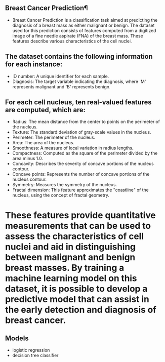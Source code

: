 ## Breast Cancer Prediction¶
 * Breast Cancer Prediction is a classification task aimed at predicting the diagnosis of a breast mass as either malignant or benign. The dataset used for this prediction 
   consists of features computed from a digitized image of a fine needle aspirate (FNA) of the breast mass. These features describe various characteristics of the cell 
   nuclei.

## The dataset contains the following information for each instance:

  * ID number: A unique identifier for each sample.
  * Diagnosis: The target variable indicating the diagnosis, where 'M' represents malignant and 'B' represents benign.

## For each cell nucleus, ten real-valued features are computed, which are:

  * Radius: The mean distance from the center to points on the perimeter of the nucleus.
  * Texture: The standard deviation of gray-scale values in the nucleus.
  * Perimeter: The perimeter of the nucleus.
  * Area: The area of the nucleus.
  * Smoothness: A measure of local variation in radius lengths.
  * Compactness: Computed as the square of the perimeter divided by the area minus 1.0.
  * Concavity: Describes the severity of concave portions of the nucleus contour.
  * Concave points: Represents the number of concave portions of the nucleus contour.
  * Symmetry: Measures the symmetry of the nucleus.
  * Fractal dimension: This feature approximates the "coastline" of the nucleus, using the concept of fractal geometry.

# These features provide quantitative measurements that can be used to assess the characteristics of cell nuclei and aid in distinguishing between malignant and benign breast masses. By training a machine learning model on this dataset, it is possible to develop a predictive model that can assist in the early detection and diagnosis of breast cancer.

## Models
  * logistic regression
  * decision tree classifier

